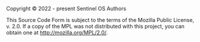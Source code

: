 Copyright © 2022 - present Sentinel OS Authors

This Source Code Form is subject to the terms of the Mozilla Public License, v. 2.0. If a copy of the MPL was not
distributed with this project, you can obtain one at http://mozilla.org/MPL/2.0/.
